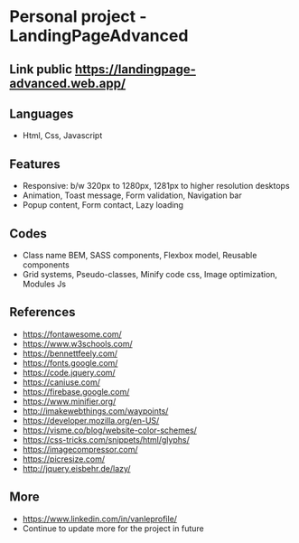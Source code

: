 # Personal project - LandingPageAdvanced

## Link public https://landingpage-advanced.web.app/

## Languages

- Html, Css, Javascript

## Features

- Responsive: b/w 320px to 1280px, 1281px to higher resolution desktops
- Animation, Toast message, Form validation, Navigation bar
- Popup content, Form contact, Lazy loading

## Codes

- Class name BEM, SASS components, Flexbox model, Reusable components
- Grid systems, Pseudo-classes, Minify code css, Image optimization, Modules Js

## References

- https://fontawesome.com/
- https://www.w3schools.com/
- https://bennettfeely.com/
- https://fonts.google.com/
- https://code.jquery.com/
- https://caniuse.com/
- https://firebase.google.com/
- https://www.minifier.org/
- http://imakewebthings.com/waypoints/
- https://developer.mozilla.org/en-US/
- https://visme.co/blog/website-color-schemes/
- https://css-tricks.com/snippets/html/glyphs/
- https://imagecompressor.com/
- https://picresize.com/
- http://jquery.eisbehr.de/lazy/

## More

- https://www.linkedin.com/in/vanleprofile/
- Continue to update more for the project in future
